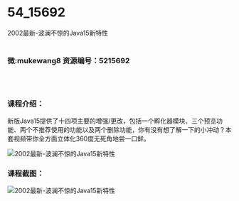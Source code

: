# 54_15692
2002最新-波澜不惊的Java15新特性
<br/></br>
<h3>微:mukewang8 资源编号：5215692</h3>
<br/></br>
<h3>课程介绍：</h3>
<p>新版<a title="查看与 Java15 相关的文章" target="_blank">Java15</a>提供了十四项主要的增强/更改，包括一个孵化器模块、三个预览功能、两个不推荐使用的功能以及两个删除功能，你有没有想了解一下的小冲动？本套视频带你全方面立体化360度无死角地尝一口鲜。</p>
<p><img src="https://www.ko996.com/wp-content/uploads/img/2020/10/2-45-300x135.png" alt="2002最新-波澜不惊的Java15新特性"></p>
<div class="info-desc">
<h3>课程截图：</h3>
<p><img src="https://www.ko996.com/wp-content/uploads/img/2020/10/1-48.png" alt="2002最新-波澜不惊的Java15新特性"></p>


			
</div>
